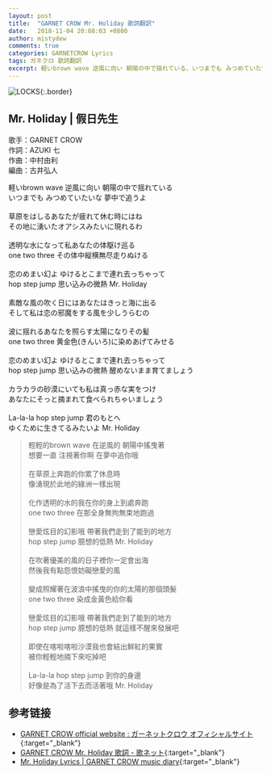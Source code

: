 ```yaml
---
layout: post
title:  "GARNET CROW Mr. Holiday 歌詞翻訳"
date:   2018-11-04 20:08:03 +0800
author: mistydew
comments: true
categories: GARNETCROW Lyrics
tags: ガネクロ 歌詞翻訳
excerpt: 軽いbrown wave 逆風に向い 朝陽の中で揺れている、いつまでも みつめていたいな 夢中で追うよ。
---
```

![LOCKS](https://raw.githubusercontent.com/mistydew/gc2/master/cover/album/AL06_LOCKS.jpg){:.border}

## Mr. Holiday | 假日先生

歌手：GARNET CROW<br>
作詞：AZUKI 七<br>
作曲：中村由利<br>
編曲：古井弘人<br>

<div class="lyric-original">
<p>
軽いbrown wave 逆風に向い 朝陽の中で揺れている<br>
いつまでも みつめていたいな 夢中で追うよ<br>
<br>
草原をはしるあなたが疲れて休む時にはね<br>
その地に湧いたオアシスみたいに現れるわ<br>
<br>
透明な水になって私あなたの体駆け巡る<br>
one two three その体中縦横無尽走りぬける<br>
<br>
恋のめまい幻よ ゆけるとこまで連れ去っちゃって<br>
hop step jump 思い込みの微熱 Mr. Holiday<br>
<br>
素敵な風の吹く日にはあなたはきっと海に出る<br>
そして私は恋の邪魔をする風を少しうらむの<br>
<br>
波に揺れるあなたを照らす太陽になりその髪<br>
one two three 黄金色(きんいろ)に染めあげてみせる<br>
<br>
恋のめまい幻よ ゆけるとこまで連れ去っちゃって<br>
hop step jump 思い込みの微熱 醒めないまま育てましょう<br>
<br>
カラカラの砂漠にいても私は真っ赤な実をつけ<br>
あなたにそっと摘まれて食べられちゃいましょう<br>
<br>
La-la-la hop step jump 君のもとへ<br>
ゆくために生きてるみたいよ Mr. Holiday
</p>
</div>

<div class="lyric-translation">
<blockquote>
輕輕的brown wave 在逆風的 朝陽中搖曳著<br>
想要一直 注視著你啊 在夢中追你哦<br>
<br>
在草原上奔跑的你累了休息時<br>
像湧現於此地的綠洲一樣出現<br>
<br>
化作透明的水的我在你的身上到處奔跑<br>
one two three 在那全身無拘無束地跑過<br>
<br>
戀愛炫目的幻影哦 帶著我們走到了能到的地方<br>
hop step jump 臆想的低熱 Mr. Holiday<br>
<br>
在吹著優美的風的日子裡你一定會出海<br>
然後我有點怨恨妨礙戀愛的風<br>
<br>
變成照耀著在波浪中搖曳的你的太陽的那個頭髮<br>
one two three 染成金黃色給你看<br>
<br>
戀愛炫目的幻影哦 帶著我們走到了能到的地方<br>
hop step jump 臆想的低熱 就這樣不醒來發展吧<br>
<br>
即使在喀啦喀啦沙漠我也會結出鮮紅的果實<br>
被你輕輕地摘下來吃掉吧<br>
<br>
La-la-la hop step jump 到你的身邊<br>
好像是為了活下去而活著哦 Mr. Holiday
</blockquote>
</div>

## 参考链接

* [GARNET CROW official website : ガーネットクロウ オフィシャルサイト](http://www.garnetcrow.com){:target="_blank"}
* [GARNET CROW Mr. Holiday 歌詞 - 歌ネット](https://www.uta-net.com/song/63134){:target="_blank"}
* [Mr. Holiday Lyrics \| GARNET CROW music diary](https://mistydew.github.io/gc/lyrics/original/Mr.%20Holiday.html){:target="_blank"}
